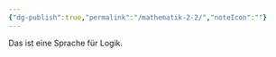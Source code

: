 ```yaml
---
{"dg-publish":true,"permalink":"/mathematik-2-2/","noteIcon":""}
---
```


Das ist eine Sprache für Logik.